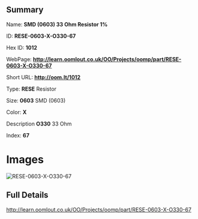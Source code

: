 

## Summary
 
Name: __SMD (0603) 33 Ohm Resistor 1%__

ID: __RESE-0603-X-O330-67__

Hex ID: __1012__

WebPage: __http://learn.oomlout.co.uk/OO/Projects/oomp/part/RESE-0603-X-O330-67__

Short URL: __http://oom.lt/1012__


Type: __RESE__ Resistor 

Size: __0603__ SMD (0603) 

Color: __X__  

Description __O330__ 33 Ohm 

Index: __67__


 # Images
![RESE-0603-X-O330-67](http://oomlout.com/oomp-gen/parts/RESE-0603-X-O330-67/RESE-0603-X-O330-67_420.jpg)



 ## Full Details

 http://learn.oomlout.co.uk/OO/Projects/oomp/part/RESE-0603-X-O330-67














